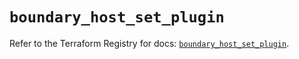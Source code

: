 # `boundary_host_set_plugin`

Refer to the Terraform Registry for docs: [`boundary_host_set_plugin`](https://registry.terraform.io/providers/hashicorp/boundary/1.4.0/docs/resources/host_set_plugin).
